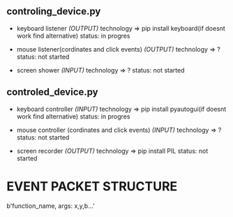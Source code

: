 ## controling_device.py 
- keyboard listener *(OUTPUT)*
technology => pip install keyboard(if doesnt work find alternative)
status: in progres

- mouse listener(cordinates and click events) *(OUTPUT)*
technology => ?
status: not started

- screen shower *(INPUT)*
technology => ?
status: not started

## controled_device.py 
- keyboard controller *(INPUT)*
technology => pip install pyautogui(if doesnt work find alternative)
status: in progres

- mouse controller (cordinates and click events) *(INPUT)*
technology => ?
status: not started

- screen recorder *(OUTPUT)*
technology => pip install PIL
status: not started




# EVENT PACKET STRUCTURE
b'function_name, args: x,y,b...'


